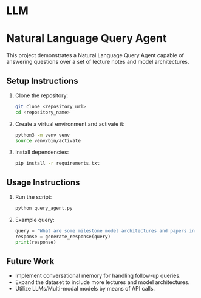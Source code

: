 # LLM
# Natural Language Query Agent

This project demonstrates a Natural Language Query Agent capable of answering questions over a set of lecture notes and model architectures.

## Setup Instructions

1. Clone the repository:
    ```bash
    git clone <repository_url>
    cd <repository_name>
    ```

2. Create a virtual environment and activate it:
    ```bash
    python3 -m venv venv
    source venv/bin/activate
    ```

3. Install dependencies:
    ```bash
    pip install -r requirements.txt
    ```

## Usage Instructions

1. Run the script:
    ```bash
    python query_agent.py
    ```

2. Example query:
    ```python
    query = "What are some milestone model architectures and papers in the last few years?"
    response = generate_response(query)
    print(response)
    ```

## Future Work

- Implement conversational memory for handling follow-up queries.
- Expand the dataset to include more lectures and model architectures.
- Utilize LLMs/Multi-modal models by means of API calls.
